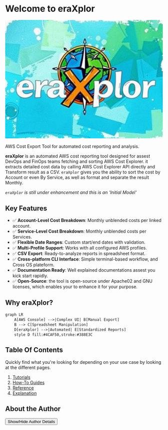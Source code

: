 # Welcome to eraXplor

![Banner](assets/images/eraXplor.jpeg)

AWS Cost Export Tool for automated cost reporting and analysis.

**eraXplor** is an automated AWS cost reporting tool designed for assest DevOps and FinOps teams fetching and sorting AWS Cost Explorer.
it extracts detailed cost data by calling AWS Cost Explorer API directly and Transform result as a CSV.
`eraXplor` gives you the ability to sort the cost by Account or even By Service, as well as format and separate the result Monthly.

*`eraXplor` is still under enhancement and this is an 'Initial Model'*


## Key Features
- ✅ **Account-Level Cost Breakdown**: Monthly unblended costs per linked account.
- ✅ **Service-Level Cost Breakdown**: Monthly unblended costs per Services.
- ✅ **Flexible Date Ranges**: Custom start/end dates with validation.
- ✅ **Multi-Profile Support**: Works with all configured AWS profiles.
- ✅ **CSV Export**: Ready-to-analyze reports in spreadsheet format.
- ✅ **Cross-platform CLI Interface**: Simple terminal-based workflow, and Cross OS plateform.
- ✅ **Documentation Ready**: Well explained documentations assest you kick start rapidly.
- ✅ **Open-Source**: the tool is open-source under Apache02 and GNU licenses, which enables your to enhance it for your purpose.

## Why eraXplor?
```mermaid
graph LR
    A[AWS Console] -->|Complex UI| B[Manual Export]
    B --> C[Spreadsheet Manipulation]
    D[eraXplor] -->|Automated| E[Standardized Reports]
    style D fill:#4CAF50,stroke:#388E3C
```

## Table Of Contents
Quickly find what you're looking for depending on
your use case by looking at the different pages.

1. [Tutorials](tutorials.md)
2. [How-To Guides](how-to-guides.md)
3. [Reference](reference.md)
4. [Explanation](explanation.md)


## About the Author
<button class="md-button md-button--primary" onclick="toggleAuthorSection()">Show/Hide Author Details</button>

<div id="authorSection" style="display:none; margin-top:15px;">

**Mohamed eraki**  
*Cloud & DevOps Engineer*
Cloud and DevOps engineer with a total of 5 years experience in technologies. With 2 years of experience in Cloud and DevOps, specializing in implementing and optimizing cloud-based *'Fin-Tech'* solutions, and 3 years of experience focused on on-prem *'Fin-Tech'* solutions. 

[![Email](https://img.shields.io/badge/Contact-mohamed--ibrahim2021@outlook.com-blue?style=flat&logo=mail.ru)](mailto:mohamed-ibrahim2021@outlook.com)
[![LinkedIn](https://img.shields.io/badge/Connect-LinkedIn-informational?style=flat&logo=linkedin)](https://www.linkedin.com/in/mohamed-el-eraki-8bb5111aa/)
[![Twitter](https://img.shields.io/badge/Twitter-Follow-blue?style=flat&logo=twitter)](https://x.com/__eraki__)
[![Blog](https://img.shields.io/badge/Blog-Visit-brightgreen?style=flat&logo=rss)](https://eraki.hashnode.dev/)


### Project Philosophy
> "I built eraXplor to solve real-world cloud cost visibility challenges - the same pain points I encounter daily in enterprise environments. This tool embodies my belief that financial accountability should be accessible to every technical team."

### Acknowledgments
Special thanks to the open source community for:
- [RealPython](https://realpython.com/)
- [boto3](https://boto3.amazonaws.com) - AWS SDK for Python
- [mkdocs-material](https://squidfunk.github.io/mkdocs-material/) - Documentation framework

<script>
function toggleAuthorSection() {
  const section = document.getElementById("authorSection");
  section.style.display = section.style.display === "none" ? "block" : "none";
}
</script>




<!-- [Get Started](#){ .md-button } -->

<!-- This site contains the project documentation for the
`calculator` project that is a toy module used in the
Real Python tutorial
[Build Your Python Project Documentation With MkDocs](
    https://realpython.com/python-project-documentation-with-mkdocs/).
Its aim is to give you a framework to build your
project documentation using Python, MkDocs,
mkdocstrings, and the Material for MkDocs theme.

## Table Of Contents

The documentation follows the best practice for
project documentation as described by Daniele Procida
in the [Diátaxis documentation framework](https://diataxis.fr/)
and consists of four separate parts:

1. [Tutorials](tutorials.md)
2. [How-To Guides](how-to-guides.md)
3. [Reference](reference.md)
4. [Explanation](explanation.md)

Quickly find what you're looking for depending on
your use case by looking at the different pages.

## Project Overview

::: main

## Acknowledgements

I want to thank my house plants for providing me with
a negligible amount of oxygen each day. Also, I want
to thank the sun for providing more than half of their
nourishment free of charge. -->